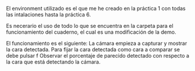 El environment utilizado es el que me he creado en la práctica 1 con todas las intalaciones hasta la práctica 6.

Es necerario el uso de todo lo que se encuentra en la carpeta para el funcionamiento del cuaderno, el cual es una modificación de la demo.

El funcionamiento es el siguiente:
La cámara empieza a capturar y mostrar la cara detectada.
Para fijar la cara detectada como cara a comparar se debe pulsar f
Observar el porcentaje de parecido detectado con respecto a la cara que está detectando la cámara.